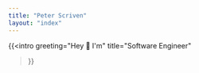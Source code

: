 ```yaml
---
title: "Peter Scriven"
layout: "index"
---
```


{{<intro
    greeting="Hey 👋 I'm"
    title="Software Engineer"
>}}
